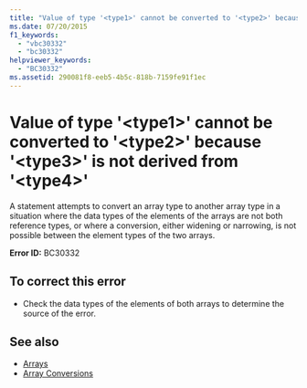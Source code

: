 ```yaml
---
title: "Value of type '<type1>' cannot be converted to '<type2>' because '<type3>' is not derived from '<type4>'"
ms.date: 07/20/2015
f1_keywords: 
  - "vbc30332"
  - "bc30332"
helpviewer_keywords: 
  - "BC30332"
ms.assetid: 290081f8-eeb5-4b5c-818b-7159fe91f1ec
---
```

# Value of type '\<type1>' cannot be converted to '\<type2>' because '\<type3>' is not derived from '\<type4>'
A statement attempts to convert an array type to another array type in a situation where the data types of the elements of the arrays are not both reference types, or where a conversion, either widening or narrowing, is not possible between the element types of the two arrays.  
  
 **Error ID:** BC30332  
  
## To correct this error  
  
- Check the data types of the elements of both arrays to determine the source of the error.  
  
## See also

- [Arrays](../../visual-basic/programming-guide/language-features/arrays/index.md)
- [Array Conversions](../../visual-basic/programming-guide/language-features/data-types/array-conversions.md)
